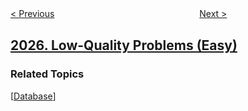 <!--|This file generated by command(leetcode description); DO NOT EDIT.    |-->
<!--+----------------------------------------------------------------------+-->
<!--|@author    awesee <openset.wang@gmail.com>                           |-->
<!--|@link      https://github.com/awesee                                 |-->
<!--|@home      https://github.com/awesee/leetcode                        |-->
<!--+----------------------------------------------------------------------+-->

[< Previous](../maximum-number-of-ways-to-partition-an-array "Maximum Number of Ways to Partition an Array")
　　　　　　　　　　　　　　　　
[Next >](../minimum-moves-to-convert-string "Minimum Moves to Convert String")

## [2026. Low-Quality Problems (Easy)](https://leetcode.com/problems/low-quality-problems "")



### Related Topics
  [[Database](../../tag/database/README.md)]
